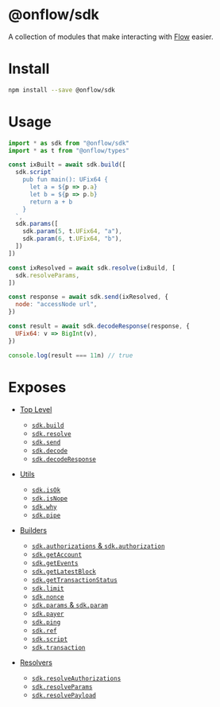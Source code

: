 # @onflow/sdk

A collection of modules that make interacting with [Flow](https://onflow.org) easier.

# Install

```bash
npm install --save @onflow/sdk
```

# Usage

```javascript
import * as sdk from "@onflow/sdk"
import * as t from "@onflow/types"

const ixBuilt = await sdk.build([
  sdk.script`
    pub fun main(): UFix64 {
      let a = ${p => p.a}
      let b = ${p => p.b}
      return a + b
    }
  `,
  sdk.params([
    sdk.param(5, t.UFix64, "a"),
    sdk.param(6, t.UFix64, "b"),
  ])
])

const ixResolved = await sdk.resolve(ixBuild, [
  sdk.resolveParams,
])

const response = await sdk.send(ixResolved, {
  node: "accessNode url",
})

const result = await sdk.decodeResponse(response, {
  UFix64: v => BigInt(v),
})

console.log(result === 11n) // true
```

# Exposes

- [Top Level](./)
  - [`sdk.build`](./build)
  - [`sdk.resolve`](./resolve)
  - [`sdk.send`](../send)
  - [`sdk.decode`](../decode)
  - [`sdk.decodeResponse`](../decode)

- [Utils](../interaction)
  - [`sdk.isOk`](../interaction)
  - [`sdk.isNope`](../interaction)
  - [`sdk.why`](../interaction)
  - [`sdk.pipe`](../interaction)

- [Builders](./build)
  - [`sdk.authorizations` & `sdk.authorization`](./build/authorizations.js)
  - [`sdk.getAccount`](./build/get-account.js)
  - [`sdk.getEvents`](./build/get-events.js)
  - [`sdk.getLatestBlock`](./build/get-latest-block.js)
  - [`sdk.getTransactionStatus`](./build/get-transaction-status.js)
  - [`sdk.limit`](./build/limit.js)
  - [`sdk.nonce`](./build/nonce.js)
  - [`sdk.params` & `sdk.param`](./build/params.js)
  - [`sdk.payer`](./build/payer.js)
  - [`sdk.ping`](./build/ping.js)
  - [`sdk.ref`](./build/ref.js)
  - [`sdk.script`](./build/script.js)
  - [`sdk.transaction`](./build/transaction.js)

- [Resolvers](./resolve)
  - [`sdk.resolveAuthorizations`](./resolve/resolve-authorizations.js)
  - [`sdk.resolveParams`](./resolve/resolve-params.js)
  - [`sdk.resolvePayload`](./resolve/resolve-payload.js)
